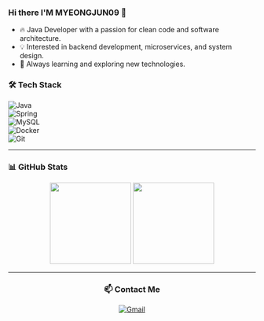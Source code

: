 ### Hi there I'M MYEONGJUN09 👋
- 🔥 Java Developer with a passion for clean code and software architecture.  
- 💡 Interested in backend development, microservices, and system design.  
- 🚀 Always learning and exploring new technologies.


<!--
**myeongjun09/myeongjun09** is a ✨ _special_ ✨ repository because its `README.md` (this file) appears on your GitHub profile.

Here are some ideas to get you started:

- 🔭 I’m currently working on ...
- 🌱 I’m currently learning ...
- 👯 I’m looking to collaborate on ...
- 🤔 I’m looking for help with ...
- 💬 Ask me about ...
- 📫 How to reach me: ...
- 😄 Pronouns: ...
- ⚡ Fun fact: ...
-->
### 🛠️ Tech Stack  
![Java](https://img.shields.io/badge/Java-ED8B00?style=flat-square&logo=java&logoColor=white)  
![Spring](https://img.shields.io/badge/Spring-6DB33F?style=flat-square&logo=spring&logoColor=white)  
![MySQL](https://img.shields.io/badge/MySQL-4479A1?style=flat-square&logo=mysql&logoColor=white)  
![Docker](https://img.shields.io/badge/Docker-2496ED?style=flat-square&logo=docker&logoColor=white)  
![Git](https://img.shields.io/badge/Git-F05032?style=flat-square&logo=git&logoColor=white)  

---

### 📊 GitHub Stats  

<div align="center">
  <img src="https://github-readme-stats.vercel.app/api?username=myeongjun09&show_icons=true&theme=tokyonight" height="165px"/>
  <img src="https://github-readme-stats.vercel.app/api/top-langs/?username=myeongjun09&layout=compact&theme=tokyonight" height="165px"/>

---

### 📫 Contact Me  
[![Gmail](https://img.shields.io/badge/Gmail-EA4335?style=flat-square&logo=gmail&logoColor=white)](mailto:ryen090910@gmail.com)
